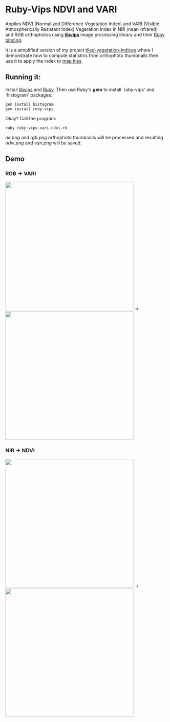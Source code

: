 # Ruby-Vips NDVI and VARI

Applies NDVI (Normalized Difference Vegetation Index) and VARI (Visible Atmospherically Resistant Index) Vegeration Index in NIR (near-infrared) and RGB orthophotos using **[libvips](https://libvips.github.io/libvips/)** image processing library and their [Ruby binding](https://github.com/libvips/ruby-vips).

It is a simplified version of my project [tiled-vegetation-indices](https://github.com/dirceup/tiled-vegetation-indices/) where I demonstrate how to compute statistics from orthophoto thumbnails then use it to apply the index to [map tiles](https://en.wikipedia.org/wiki/Tiled_web_map).

## Running it:

Install [libvips](https://libvips.github.io/libvips/install.html) and [Ruby](https://www.ruby-lang.org/en/). Then use Ruby's **gem** to install 'ruby-vips' and 'histogram' packages:

```
gem install histogram
gem install ruby-vips
```

Okay? Call the program:

```
ruby ruby-vips-vari-ndvi.rb
```

_nir.png_ and _rgb.png_ orthophoto thumbnails will be processed and resulting _ndvi.png_ and _vari.png_ will be saved.

## Demo

### RGB → VARI
<img src="https://github.com/dirceup/pyvips-NDVI-and-VARI/blob/master/rgb.png" width="400"/> → <img src="https://github.com/dirceup/pyvips-NDVI-and-VARI/blob/master/vari.png" width="400"/>

### NIR → NDVI
<img src="https://github.com/dirceup/pyvips-NDVI-and-VARI/blob/master/nir.png" width="400"/> → <img src="https://github.com/dirceup/pyvips-NDVI-and-VARI/blob/master/ndvi.png" width="400"/>
